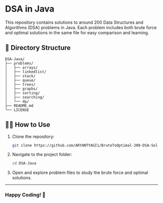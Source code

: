 # DSA in Java

This repository contains solutions to around 200 Data Structures and Algorithms (DSA) problems in Java. Each problem includes both brute force and optimal solutions in the same file for easy comparison and learning.

## 📂 Directory Structure
```
DSA-Java/
├── problems/
│   ├── arrays/
│   ├── linkedlist/
│   ├── stack/
│   ├── queue/
│   ├── trees/
│   ├── graphs/
│   ├── sorting/
│   ├── searching/
│   └── dp/
├── README.md
└── LICENSE
```

## 🧑‍💻 How to Use
1. Clone the repository:
   ```bash
   git clone https://github.com/ARYANTYAGI1/BruteToOptimal-200-DSA-Solutions.git
   ```
2. Navigate to the project folder:
   ```bash
   cd DSA-Java
   ```
3. Open and explore problem files to study the brute force and optimal solutions.

---

### Happy Coding! 🚀
